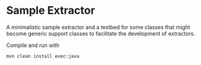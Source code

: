 # Sample Extractor

A minimalistic sample extractor and a testbed for some classes that might become
generic support classes to facilitate the development of extractors.

Compile and run with

    mvn clean install exec:java